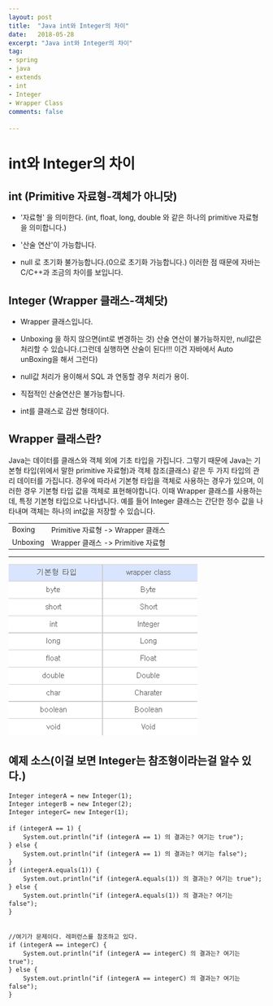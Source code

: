 ```yaml
---
layout: post
title:  "Java int와 Integer의 차이"
date:   2018-05-28
excerpt: "Java int와 Integer의 차이"
tag:
- spring
- java
- extends
- int
- Integer
- Wrapper Class
comments: false

---
```


**int와 Integer의 차이**
===

## <b>int (Primitive 자료형-객체가 아니닷)</b>

- '자료형' 을 의미한다. (int, float, long, double 와 같은 하나의 primitive 자료형을 의미합니다.)
- '산술 연산'이 가능합니다.

- null 로 초기화 불가능합니다.(0으로 초기화 가능합니다.) 
이러한 점 때문에 자바는 C/C++과 조금의 차이를 보입니다.

## <b>Integer (Wrapper 클래스-객체닷)</b>

- Wrapper 클래스입니다.

- Unboxing 을 하지 않으면(int로 변경하는 것) 산술 연산이 불가능하지만, null값은 처리할 수 있습니다.(그런데 실행하면 산술이 된다!!! 이건 자바에서 Auto unBoxing을 해서 그런다)

- null값 처리가 용이해서 SQL 과 연동할 경우 처리가 용이. 

- 직접적인 산술연산은 불가능합니다.

- int를 클래스로 감싼 형태이다.

## <b>Wrapper 클래스란?</b>

Java는 데이터를 클래스와 객체 외에 기초 타입을 가집니다. 
그렇기 때문에 Java는 기본형 타입(위에서 말한 primitive 자료형)과 객체 참조(클래스) 같은 두 가지 타입의 관리 데이터를 가집니다. 
경우에 따라서 기본형 타입을 객체로 사용하는 경우가 있으며, 이러한 경우 기본형 타입 값을 객체로 표현해야합니다.
이때 Wrapper 클래스를 사용하는데, 특정 기본형 타입으로 나타냅니다. 
예를 들어 Integer 클래스는 간단한 정수 값을 나타내며 객체는 하나의 int값을 저장할 수 있습니다.


| | |
|-|-|
|Boxing   |Primitive 자료형 -> Wrapper 클래스|
|Unboxing |Wrapper 클래스 -> Primitive 자료형|

---

![사진](https://github.com/SeonHyungJo/SeonHyungJo.github.io/blob/master/assets/img/int_Integer.png?raw=true)

## 예제 소스(이걸 보면 Integer는 참조형이라는걸 알수 있다.)

```
Integer integerA = new Integer(1);
Integer integerB = new Integer(2);
Integer integerC= new Integer(1);

if (integerA == 1) {
    System.out.println("if (integerA == 1) 의 결과는? 여기는 true");
} else {
    System.out.println("if (integerA == 1) 의 결과는? 여기는 false");
}
if (integerA.equals(1)) {
    System.out.println("if (integerA.equals(1)) 의 결과는? 여기는 true");
} else {
    System.out.println("if (integerA.equals(1)) 의 결과는? 여기는 false");
}


//여기가 문제이다. 레퍼런스를 참조하고 있다.
if (integerA == integerC) {
    System.out.println("if (integerA == integerC) 의 결과는? 여기는 true");
} else {
    System.out.println("if (integerA == integerC) 의 결과는? 여기는 false");
}
```